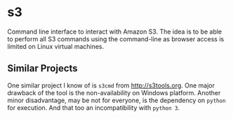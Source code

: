 # s3
Command line interface to interact with Amazon S3. The idea is to be able to perform
all S3 commands using the command-line as browser access is limited on Linux virtual
machines.

## Similar Projects

One similar project I know of is `s3cmd` from http://s3tools.org. One major drawback
of the tool is the non-availability on Windows platform. Another minor disadvantage,
may be not for everyone, is the dependency on `python` for execution. And that too an
incompatibility with `python 3`.
